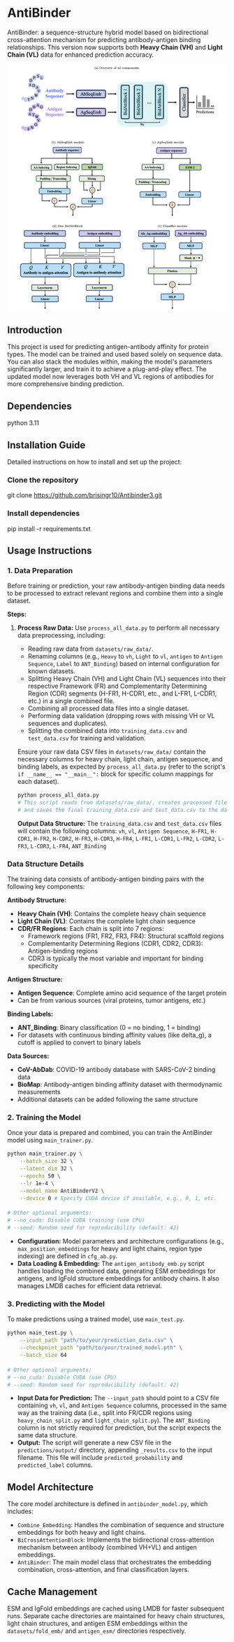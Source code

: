 # AntiBinder
AntiBinder: a sequence-structure hybrid model based on bidirectional cross-attention mechanism for predicting antibody-antigen binding relationships. This version now supports both **Heavy Chain (VH)** and **Light Chain (VL)** data for enhanced prediction accuracy.

![framework](./figures/model_all.png)

## Introduction
This project is used for predicting antigen-antibody affinity for protein types. The model can be trained and used based solely on sequence data. You can also stack the modules within, making the model's parameters significantly larger, and train it to achieve a plug-and-play effect. The updated model now leverages both VH and VL regions of antibodies for more comprehensive binding prediction.

## Dependencies
python 3.11

## Installation Guide
Detailed instructions on how to install and set up the project:

### Clone the repository
git clone https://github.com/brisingr10/Antibinder3.git

### Install dependencies
pip install -r requirements.txt

## Usage Instructions

### 1. Data Preparation
Before training or prediction, your raw antibody-antigen binding data needs to be processed to extract relevant regions and combine them into a single dataset.

**Steps:**

1.  **Process Raw Data:**
    Use `process_all_data.py` to perform all necessary data preprocessing, including:
    *   Reading raw data from `datasets/raw_data/`.
    *   Renaming columns (e.g., `Heavy` to `vh`, `Light` to `vl`, `antigen` to `Antigen Sequence`, `Label` to `ANT_Binding`) based on internal configuration for known datasets.
    *   Splitting Heavy Chain (VH) and Light Chain (VL) sequences into their respective Framework (FR) and Complementarity Determining Region (CDR) segments (H-FR1, H-CDR1, etc., and L-FR1, L-CDR1, etc.) in a single combined file.
    *   Combining all processed data files into a single dataset.
    *   Performing data validation (dropping rows with missing VH or VL sequences and duplicates).
    *   Splitting the combined data into `training_data.csv` and `test_data.csv` for training and validation.

    Ensure your raw data CSV files in `datasets/raw_data/` contain the necessary columns for heavy chain, light chain, antigen sequence, and binding labels, as expected by `process_all_data.py` (refer to the script's `if __name__ == "__main__":` block for specific column mappings for each dataset).

    ```bash
    python process_all_data.py
    # This script reads from datasets/raw_data/, creates processed files in datasets/process_data/,
    # and saves the final training_data.csv and test_data.csv to the datasets/ directory.
    ```

    **Output Data Structure:**
    The `training_data.csv` and `test_data.csv` files will contain the following columns:
    `vh`, `vl`, `Antigen Sequence`,
    `H-FR1`, `H-CDR1`, `H-FR2`, `H-CDR2`, `H-FR3`, `H-CDR3`, `H-FR4`,
    `L-FR1`, `L-CDR1`, `L-FR2`, `L-CDR2`, `L-FR3`, `L-CDR3`, `L-FR4`,
    `ANT_Binding`

### Data Structure Details

The training data consists of antibody-antigen binding pairs with the following key components:

**Antibody Structure:**
- **Heavy Chain (VH)**: Contains the complete heavy chain sequence
- **Light Chain (VL)**: Contains the complete light chain sequence  
- **CDR/FR Regions**: Each chain is split into 7 regions:
  - Framework regions (FR1, FR2, FR3, FR4): Structural scaffold regions
  - Complementarity Determining Regions (CDR1, CDR2, CDR3): Antigen-binding regions
  - CDR3 is typically the most variable and important for binding specificity

**Antigen Structure:**
- **Antigen Sequence**: Complete amino acid sequence of the target protein
- Can be from various sources (viral proteins, tumor antigens, etc.)

**Binding Labels:**
- **ANT_Binding**: Binary classification (0 = no binding, 1 = binding)
- For datasets with continuous binding affinity values (like delta_g), a cutoff is applied to convert to binary labels

**Data Sources:**
- **CoV-AbDab**: COVID-19 antibody database with SARS-CoV-2 binding data
- **BioMap**: Antibody-antigen binding affinity dataset with thermodynamic measurements
- Additional datasets can be added following the same structure

### 2. Training the Model
Once your data is prepared and combined, you can train the AntiBinder model using `main_trainer.py`.

```bash
python main_trainer.py \
    --batch_size 32 \
    --latent_dim 32 \
    --epochs 50 \
    --lr 1e-4 \
    --model_name AntiBinderV2 \
    --device 0 # Specify CUDA device if available, e.g., 0, 1, etc.

# Other optional arguments:
# --no_cuda: Disable CUDA training (use CPU)
# --seed: Random seed for reproducibility (default: 42)
```

*   **Configuration:** Model parameters and architecture configurations (e.g., `max_position_embeddings` for heavy and light chains, region type indexing) are defined in `cfg_ab.py`.
*   **Data Loading & Embedding:** The `antigen_antibody_emb.py` script handles loading the combined data, generating ESM embeddings for antigens, and IgFold structure embeddings for antibody chains. It also manages LMDB caches for efficient data retrieval.

### 3. Predicting with the Model
To make predictions using a trained model, use `main_test.py`.

```bash
python main_test.py \
    --input_path "path/to/your/prediction_data.csv" \
    --checkpoint_path "path/to/your/trained_model.pth" \
    --batch_size 64

# Other optional arguments:
# --no_cuda: Disable CUDA (use CPU)
# --seed: Random seed for reproducibility (default: 42)
```

*   **Input Data for Prediction:** The `--input_path` should point to a CSV file containing `vh`, `vl`, and `Antigen Sequence` columns, processed in the same way as the training data (i.e., split into FR/CDR regions using `heavy_chain_split.py` and `light_chain_split.py`). The `ANT_Binding` column is not strictly required for prediction, but the script expects the same data structure.
*   **Output:** The script will generate a new CSV file in the `predictions/output/` directory, appending `_results.csv` to the input filename. This file will include `predicted_probability` and `predicted_label` columns.

## Model Architecture
The core model architecture is defined in `antibinder_model.py`, which includes:
*   `Combine_Embedding`: Handles the combination of sequence and structure embeddings for both heavy and light chains.
*   `BiCrossAttentionBlock`: Implements the bidirectional cross-attention mechanism between antibody (combined VH+VL) and antigen embeddings.
*   `AntiBinder`: The main model class that orchestrates the embedding combination, cross-attention, and final classification layers.

## Cache Management
ESM and IgFold embeddings are cached using LMDB for faster subsequent runs. Separate cache directories are maintained for heavy chain structures, light chain structures, and antigen ESM embeddings within the `datasets/fold_emb/` and `antigen_esm/` directories respectively.